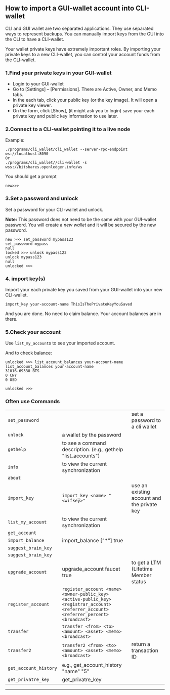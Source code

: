 ## How to import a GUI-wallet account into CLI-wallet

CLI and GUI wallet are two separated applications. They use separated ways to represent backups. You can manually import keys from the GUI into the CLI to have a CLI-wallet.

Your wallet private keys have extremely important roles. By importing your private keys to a new CLI-wallet, you can control your account funds from the CLI-wallet. 

### 1.Find your private keys in your GUI-wallet

- Login to your GUI-wallet
- Go to [Settings] – [Permissions]. There are Active, Owner, and Memo tabs. 
- In the each tab, click your public key (or the key image). It will open a private key viewer.
- On the form, click [Show], (it might ask you to login) save your each private key and public key information to use later.

### 2.Connect to a CLI-wallet pointing it to a live node

Example:

    ./programs/cli_wallet/cli_wallet --server-rpc-endpoint ws://localhost:8090
    Or 
    ./programs/cli_wallet//cli-wallet -s wss://bitshares.openledger.info/ws

You should get a prompt

    new>>>
    
### 3.Set a password and unlock    

Set a password for your CLI-wallet and unlock.

**Note:** This password does not need to be the same with your GUI-wallet password. You will create a *new wallet* and it will be secured by the new password.

    new >>> set_password mypass123
    set_password mypass
    null
    locked >>> unlock mypass123
    unlock mypass123
    null
    unlocked >>>

### 4. import key(s)

Import your each private key you saved from your GUI-wallet into your new CLI-wallet.

    import_key your-account-name ThisIsThePrivateKeyYouSaved

And you are done. No need to claim balance. Your account balances are in there. 


### 5.Check your account

Use `list_my_account`s to see your imported account.

And to check balance:

    unlocked >>> list_account_balances your-account-name
    list_account_balances your-account-name
    31016.69330 BTS
    0 CNY
    0 USD

    unlocked >>>

### Often use Commands 


| | | |
|---|---|---|
| `set_password` |  | set a password to a cli wallet  |
| `unlock` | a wallet by the password  |  |
| `gethelp` | to see a command description. (e.g., gethelp "list_accounts")  |  |
| `info` | to view the current synchronization |  |
| `about` | |  |
| `import_key` | `import_key <name> "<wifkey>"` | use an existing account and the private key |
| `list_my_account` | to view the current synchronization |  |
| `get_account` |   |  |
| `import_balance` | import_balance <name> ["*"] true |  |
| `suggest_brain_key` |   |  |   
| `suggest_brain_key` |   |  |       
| `upgrade_account` | upgrade_account faucet true  | to get a LTM (Lifetime Member status |
| `register_account` | `register_account <name> <owner-public_key> <active-public_key> <registrar_account>  <referrer_account> <referrer_percent> <broadcast>` |  |
| `transfer` | `transfer <from> <to> <amount> <asset> <memo> <broadcast>` |  |
| `transfer2` | `transfer2 <from> <to> <amount> <asset> <memo> <broadcast>`  | return a transaction ID |
| `get_account_history` | e.g., get_account_history "name" "5" |  |     
| `get_privatre_key` |  get_privatre_key <public key>  | |
  
***



